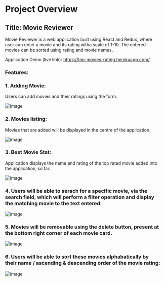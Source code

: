 # Project Overview

## Title: Movie Reviewer

Movie Reviewer is a web application built using React and Redux, where user can enter a movie and its rating witha scale of 1-10. The entered movies can be sorted using rating and movie names.

Application Demo (live link): https://top-movies-rating.herokuapp.com/

### Features:

### 1. Adding Movie:

Users can add movies and their ratings using the form.

![image](https://user-images.githubusercontent.com/84494799/121169061-3e7a6380-c871-11eb-958e-6f651decf518.png)

### 2. Movies listing:

Movies that are added will be displayed in the centre of the application.

![image](https://user-images.githubusercontent.com/84494799/121174468-93b97380-c877-11eb-82e7-3dbf58f30e47.png)

### 3. Best Movie Stat:

Application displays the name and rating of the top rated movie added into the application, so far.

![image](https://user-images.githubusercontent.com/84494799/121174743-df6c1d00-c877-11eb-8d70-c8f04579006b.png)

### 4. Users will be able to serach for a specific movie, via the search field, which will perform a filter operation and display the matching movie to the text entered:

![image](https://user-images.githubusercontent.com/84494799/121174993-31ad3e00-c878-11eb-9b34-3ffa376071dd.png)

### 5. Movies will be removable using the delete button, present at the bottom right corner of each movie card.

![image](https://user-images.githubusercontent.com/84494799/121175276-80f36e80-c878-11eb-9dce-172ef0fc3ffc.png)

### 6. Users will be able to sort these movies alphabatically by their name / ascending & descending order of the movie rating:

![image](https://user-images.githubusercontent.com/84494799/121176035-6241a780-c879-11eb-8daa-bb1a0db32abb.png)

